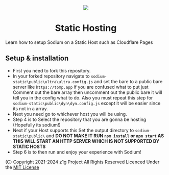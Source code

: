 <div>
  <p align="center">
    <img src="./sodium-static/public/sodium.png">
  </p>
  <h1 align="center">Static Hosting</h1>
</div>

Learn how to setup Sodium on a Static Host such as Cloudflare Pages

## Setup & installation

- First you need to fork this repository.
- In your forked repository navigate to `sodium-static\public\ultra\ultra.config.js` and set the bare to a public bare server like `https://tomp.app` if you are confused what to put just Comment out the bare array then uncomment out the public bare it will tell you in the config what to do. Also you must repeat this step for `sodium-static\public\dyn\dyn.config.js` except it will be easier since its not in a array.
- Next you need go to whichever host you will be using.
- Step 4 is to Select the repository that you are gonna be hosting (Hopefully its sodium!)
- Next if your Host supports this Set the output directory to `sodium-static\public\` and **DO NOT MAKE IT RUN `npm install` or `npm start` AS THIS WILL START AN HTTP SERVER WHICH IS NOT SUPPORTED BY STATIC HOSTS**
- Step 6 is to then run and enjoy your experience with Sodium!

(C) Copyright 2021-2024 z1g Project All Rights Reserved
Licenced Under the [MIT License](https://github.com/z1g-project/sodium/blob/master/LICENSE.txt)
